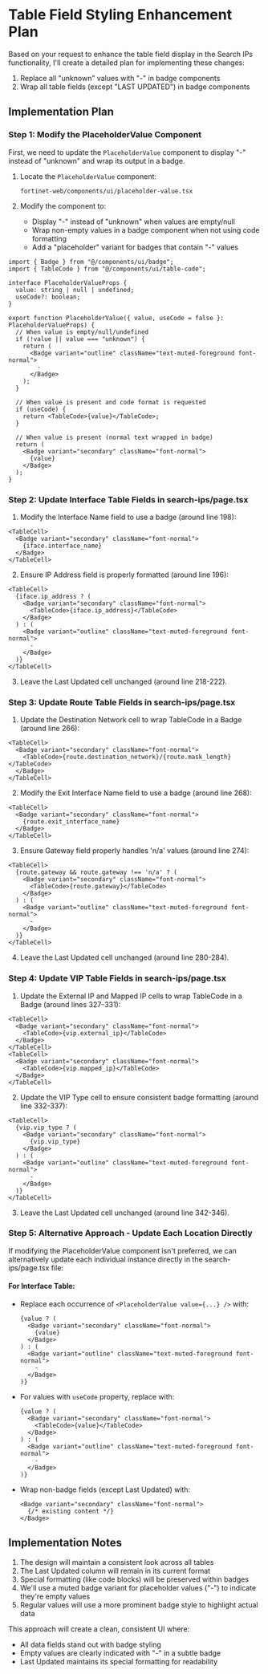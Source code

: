 # Table Field Styling Enhancement Plan

Based on your request to enhance the table field display in the Search IPs functionality, I'll create a detailed plan for implementing these changes:

1. Replace all "unknown" values with "-" in badge components
2. Wrap all table fields (except "LAST UPDATED") in badge components

## Implementation Plan

### Step 1: Modify the PlaceholderValue Component

First, we need to update the `PlaceholderValue` component to display "-" instead of "unknown" and wrap its output in a badge.

1. Locate the `PlaceholderValue` component:
   ```
   fortinet-web/components/ui/placeholder-value.tsx
   ```

2. Modify the component to:
   - Display "-" instead of "unknown" when values are empty/null
   - Wrap non-empty values in a badge component when not using code formatting
   - Add a "placeholder" variant for badges that contain "-" values

```tsx
import { Badge } from "@/components/ui/badge";
import { TableCode } from "@/components/ui/table-code";

interface PlaceholderValueProps {
  value: string | null | undefined;
  useCode?: boolean;
}

export function PlaceholderValue({ value, useCode = false }: PlaceholderValueProps) {
  // When value is empty/null/undefined
  if (!value || value === "unknown") {
    return (
      <Badge variant="outline" className="text-muted-foreground font-normal">
        -
      </Badge>
    );
  }

  // When value is present and code format is requested
  if (useCode) {
    return <TableCode>{value}</TableCode>;
  }

  // When value is present (normal text wrapped in badge)
  return (
    <Badge variant="secondary" className="font-normal">
      {value}
    </Badge>
  );
}
```

### Step 2: Update Interface Table Fields in search-ips/page.tsx

1. Modify the Interface Name field to use a badge (around line 198):

```tsx
<TableCell>
  <Badge variant="secondary" className="font-normal">
    {iface.interface_name}
  </Badge>
</TableCell>
```

2. Ensure IP Address field is properly formatted (around line 196):

```tsx
<TableCell>
  {iface.ip_address ? (
    <Badge variant="secondary" className="font-normal">
      <TableCode>{iface.ip_address}</TableCode>
    </Badge>
  ) : (
    <Badge variant="outline" className="text-muted-foreground font-normal">
      -
    </Badge>
  )}
</TableCell>
```

3. Leave the Last Updated cell unchanged (around line 218-222).

### Step 3: Update Route Table Fields in search-ips/page.tsx

1. Update the Destination Network cell to wrap TableCode in a Badge (around line 266):

```tsx
<TableCell>
  <Badge variant="secondary" className="font-normal">
    <TableCode>{route.destination_network}/{route.mask_length}</TableCode>
  </Badge>
</TableCell>
```

2. Modify the Exit Interface Name field to use a badge (around line 268):

```tsx
<TableCell>
  <Badge variant="secondary" className="font-normal">
    {route.exit_interface_name}
  </Badge>
</TableCell>
```

3. Ensure Gateway field properly handles 'n/a' values (around line 274):

```tsx
<TableCell>
  {route.gateway && route.gateway !== 'n/a' ? (
    <Badge variant="secondary" className="font-normal">
      <TableCode>{route.gateway}</TableCode>
    </Badge>
  ) : (
    <Badge variant="outline" className="text-muted-foreground font-normal">
      -
    </Badge>
  )}
</TableCell>
```

4. Leave the Last Updated cell unchanged (around line 280-284).

### Step 4: Update VIP Table Fields in search-ips/page.tsx

1. Update the External IP and Mapped IP cells to wrap TableCode in a Badge (around lines 327-331):

```tsx
<TableCell>
  <Badge variant="secondary" className="font-normal">
    <TableCode>{vip.external_ip}</TableCode>
  </Badge>
</TableCell>
<TableCell>
  <Badge variant="secondary" className="font-normal">
    <TableCode>{vip.mapped_ip}</TableCode>
  </Badge>
</TableCell>
```

2. Update the VIP Type cell to ensure consistent badge formatting (around line 332-337):

```tsx
<TableCell>
  {vip.vip_type ? (
    <Badge variant="secondary" className="font-normal">
      {vip.vip_type}
    </Badge>
  ) : (
    <Badge variant="outline" className="text-muted-foreground font-normal">
      -
    </Badge>
  )}
</TableCell>
```

3. Leave the Last Updated cell unchanged (around line 342-346).

### Step 5: Alternative Approach - Update Each Location Directly

If modifying the PlaceholderValue component isn't preferred, we can alternatively update each individual instance directly in the search-ips/page.tsx file:

#### For Interface Table:
- Replace each occurrence of `<PlaceholderValue value={...} />` with:
  ```tsx
  {value ? (
    <Badge variant="secondary" className="font-normal">
      {value}
    </Badge>
  ) : (
    <Badge variant="outline" className="text-muted-foreground font-normal">
      -
    </Badge>
  )}
  ```

- For values with `useCode` property, replace with:
  ```tsx
  {value ? (
    <Badge variant="secondary" className="font-normal">
      <TableCode>{value}</TableCode>
    </Badge>
  ) : (
    <Badge variant="outline" className="text-muted-foreground font-normal">
      -
    </Badge>
  )}
  ```

- Wrap non-badge fields (except Last Updated) with:
  ```tsx
  <Badge variant="secondary" className="font-normal">
    {/* existing content */}
  </Badge>
  ```

## Implementation Notes

1. The design will maintain a consistent look across all tables
2. The Last Updated column will remain in its current format
3. Special formatting (like code blocks) will be preserved within badges
4. We'll use a muted badge variant for placeholder values ("-") to indicate they're empty values
5. Regular values will use a more prominent badge style to highlight actual data

This approach will create a clean, consistent UI where:
- All data fields stand out with badge styling
- Empty values are clearly indicated with "-" in a subtle badge
- Last Updated maintains its special formatting for readability